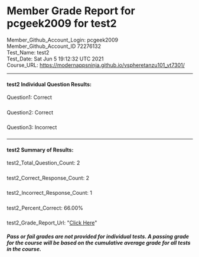 # Member Grade Report for pcgeek2009 for test2  
   
Member_Github_Account_Login: pcgeek2009  
Member_Github_Account_ID 72276132  
Test_Name: test2  
Test_Date: Sat Jun  5 19:12:32 UTC 2021  
Course_URL: https://modernappsninja.github.io/vspheretanzu101_vt7301/  
   
---  
#### test2 Individual Question Results:  
Question1: Correct  
#####  
Question2: Correct  
#####  
Question3: Incorrect  
#####  
---  
#### test2 Summary of Results:  
test2_Total_Question_Count: 2  
#####  
test2_Correct_Response_Count: 2  
#####  
test2_Incorrect_Response_Count: 1  
#####  
test2_Percent_Correct: 66.00%  
#####  
test2_Grade_Report_Url: "[Click Here](https://github.com/modernappsninjas/pcgeek2009/blob/main/static/userdata/courses/vspheretanzu101_vt7301/grade_report.pr517.test2.md)"
##### Pass or fail grades are not provided for individual tests. A passing grade for the course will be based on the cumulative average grade for all tests in the course.  

